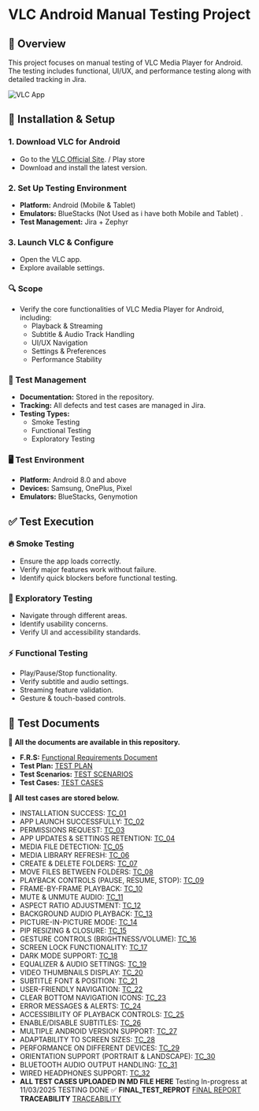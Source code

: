 # VLC Android Manual Testing Project

## 📌 Overview
This project focuses on manual testing of VLC Media Player for Android. The testing includes functional, UI/UX, and performance testing along with detailed tracking in Jira.

![VLC App](https://assets.content.technologyadvice.com/636355581707939907_e8f5df5bc8.webp)

## 🔧 Installation & Setup

### 1. Download VLC for Android
- Go to the [VLC Official Site](https://www.videolan.org/vlc/download-android.html). / Play store 
- Download and install the latest version.

### 2. Set Up Testing Environment
- **Platform:** Android (Mobile & Tablet)
- **Emulators:** BlueStacks (Not Used as i have both Mobile and Tablet) .
- **Test Management:** Jira + Zephyr

### 3. Launch VLC & Configure
- Open the VLC app.
- Explore available settings.

### 🔍 Scope
- Verify the core functionalities of VLC Media Player for Android, including:
  - Playback & Streaming
  - Subtitle & Audio Track Handling
  - UI/UX Navigation
  - Settings & Preferences
  - Performance Stability

### 📌 Test Management
- **Documentation:** Stored in the repository.
- **Tracking:** All defects and test cases are managed in Jira.
- **Testing Types:**
  - Smoke Testing
  - Functional Testing
  - Exploratory Testing

### 🖥 Test Environment
- **Platform:** Android 8.0 and above
- **Devices:** Samsung, OnePlus, Pixel
- **Emulators:** BlueStacks, Genymotion

## ✅ Test Execution

### 🔥 Smoke Testing
- Ensure the app loads correctly.
- Verify major features work without failure.
- Identify quick blockers before functional testing.

### 🧪 Exploratory Testing
- Navigate through different areas.
- Identify usability concerns.
- Verify UI and accessibility standards.

### ⚡ Functional Testing
- Play/Pause/Stop functionality.
- Verify subtitle and audio settings.
- Streaming feature validation.
- Gesture & touch-based controls.

## 📂 Test Documents
📌 **All the documents are available in this repository.**
- **F.R.S:** [Functional Requirements Document](Docs/FRS/Functional%20Requirements%20Specification.md)
- **Test Plan:** [TEST PLAN](Docs/TestPlan/Test%20Plan.md)
- **Test Scenarios:** [TEST SCENARIOS](Docs/TestScenario/VLC%20Test%20Scenarios.md)
- **Test Cases:** [TEST CASES](Docs/TestCases)

📌 **All test cases are stored below.**
- INSTALLATION SUCCESS: [TC_01](Docs/TestCases/TC_01.md)
- APP LAUNCH SUCCESSFULLY: [TC_02](Docs/TestCases/TC_02.md)
- PERMISSIONS REQUEST: [TC_03](Docs/TestCases/TC_03.md)
- APP UPDATES & SETTINGS RETENTION: [TC_04](Docs/TestCases/TC_04.md)
- MEDIA FILE DETECTION: [TC_05](Docs/TestCases/TC_05.md)
- MEDIA LIBRARY REFRESH: [TC_06](Docs/TestCases/TC_06.md)
- CREATE & DELETE FOLDERS: [TC_07](Docs/TestCases/TC_07.md)
- MOVE FILES BETWEEN FOLDERS: [TC_08](Docs/TestCases/TC_08.md)
- PLAYBACK CONTROLS (PAUSE, RESUME, STOP): [TC_09](Docs/TestCases/TC_09.md)
- FRAME-BY-FRAME PLAYBACK: [TC_10](Docs/TestCases/TC_10.md)
- MUTE & UNMUTE AUDIO: [TC_11](Docs/TestCases/TC_11.md)
- ASPECT RATIO ADJUSTMENT: [TC_12](Docs/TestCases/TC_12.md)
- BACKGROUND AUDIO PLAYBACK: [TC_13](Docs/TestCases/TC_13.md)
- PICTURE-IN-PICTURE MODE: [TC_14](Docs/TestCases/TC_14.md)
- PIP RESIZING & CLOSURE: [TC_15](Docs/TestCases/TC_15.md)
- GESTURE CONTROLS (BRIGHTNESS/VOLUME): [TC_16](Docs/TestCases/TC_16.md)
- SCREEN LOCK FUNCTIONALITY: [TC_17](Docs/TestCases/TC_17.md)
- DARK MODE SUPPORT: [TC_18](Docs/TestCases/TC_18.md)
- EQUALIZER & AUDIO SETTINGS: [TC_19](Docs/TestCases/TC_19.md)
- VIDEO THUMBNAILS DISPLAY: [TC_20](Docs/TestCases/TC_20.md)
- SUBTITLE FONT & POSITION: [TC_21](Docs/TestCases/TC_21.md)
- USER-FRIENDLY NAVIGATION: [TC_22](Docs/TestCases/TC_22.md)
- CLEAR BOTTOM NAVIGATION ICONS: [TC_23](Docs/TestCases/TC_23.md)
- ERROR MESSAGES & ALERTS: [TC_24](Docs/TestCases/TC_24.md)
- ACCESSIBILITY OF PLAYBACK CONTROLS: [TC_25](Docs/TestCases/TC_25.md)
- ENABLE/DISABLE SUBTITLES: [TC_26](Docs/TestCases/TC_26.md)
- MULTIPLE ANDROID VERSION SUPPORT: [TC_27](Docs/TestCases/TC_27.md)
- ADAPTABILITY TO SCREEN SIZES: [TC_28](Docs/TestCases/TC_28.md)
- PERFORMANCE ON DIFFERENT DEVICES: [TC_29](Docs/TestCases/TC_29.md)
- ORIENTATION SUPPORT (PORTRAIT & LANDSCAPE): [TC_30](Docs/TestCases/TC_30.md)
- BLUETOOTH AUDIO OUTPUT HANDLING: [TC_31](Docs/TestCases/TC_31.md)
- WIRED HEADPHONES SUPPORT: [TC_32](Docs/TestCases/TC_32.md)
- **ALL TEST CASES UPLOADED IN MD FILE HERE**
 Testing In-progress at 11/03/2025
TESTING DONE ✅
**FINAL_TEST_REPROT** [FINAL REPORT](Docs/VLC_Final_Test_Report.docx)
  **TRACEABILITY** [TRACEABILITY](Docs/Traceability.pdf)

